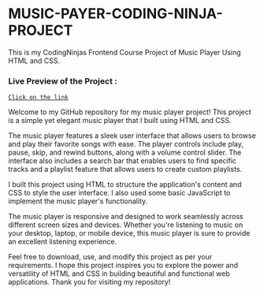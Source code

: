 # MUSIC-PAYER-CODING-NINJA-PROJECT
This is my CodingNinjas Frontend Course Project of Music Player Using HTML and CSS.

### Live Preview of the Project :

[`Click on the link`](https://ranjan-bhat.github.io/my-music-player/)

Welcome to my GitHub repository for my music player project! This project is a simple yet elegant music player that I built using HTML and CSS.

The music player features a sleek user interface that allows users to browse and play their favorite songs with ease. The player controls include play, pause, skip, and rewind buttons, along with a volume control slider. The interface also includes a search bar that enables users to find specific tracks and a playlist feature that allows users to create custom playlists.

I built this project using HTML to structure the application's content and CSS to style the user interface. I also used some basic JavaScript to implement the music player's functionality.

The music player is responsive and designed to work seamlessly across different screen sizes and devices. Whether you're listening to music on your desktop, laptop, or mobile device, this music player is sure to provide an excellent listening experience.

Feel free to download, use, and modify this project as per your requirements. I hope this project inspires you to explore the power and versatility of HTML and CSS in building beautiful and functional web applications. Thank you for visiting my repository!






